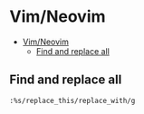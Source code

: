 # Vim/Neovim
<!--ts-->
* [Vim/Neovim](vim.md#vimneovim)
   * [Find and replace all](vim.md#find-and-replace-all)

<!-- Added by: runner, at: Thu Aug  5 09:56:33 UTC 2021 -->

<!--te-->

## Find and replace all
```vim
:%s/replace_this/replace_with/g
```
